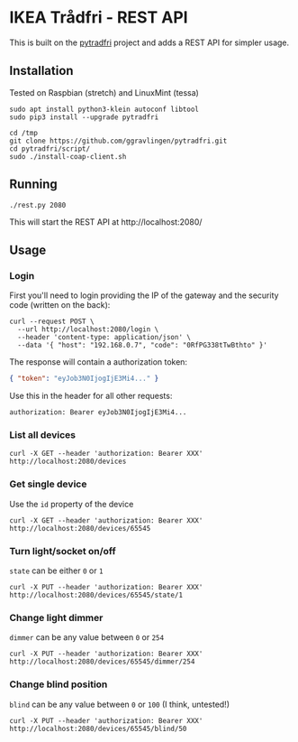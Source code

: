 # IKEA Trådfri - REST API
This is built on the [pytradfri](https://github.com/ggravlingen/pytradfri) project and adds a REST API for simpler usage.

## Installation
Tested on Raspbian (stretch) and LinuxMint (tessa)

```shell
sudo apt install python3-klein autoconf libtool
sudo pip3 install --upgrade pytradfri

cd /tmp
git clone https://github.com/ggravlingen/pytradfri.git
cd pytradfri/script/
sudo ./install-coap-client.sh
```

## Running
```shell
./rest.py 2080
```
This will start the REST API at http://localhost:2080/

## Usage

### Login
First you'll need to login providing the IP of the gateway and the security code (written on the back):

```shell
curl --request POST \
  --url http://localhost:2080/login \
  --header 'content-type: application/json' \
  --data '{ "host": "192.168.0.7", "code": "0RfPG338tTwBthto" }'
```

The response will contain a authorization token:
```json
{ "token": "eyJob3N0IjogIjE3Mi4..." }
```

Use this in the header for all other requests:
```
authorization: Bearer eyJob3N0IjogIjE3Mi4...
```

### List all devices
```shell
curl -X GET --header 'authorization: Bearer XXX' http://localhost:2080/devices
```

### Get single device
Use the `id` property of the device

```shell
curl -X GET --header 'authorization: Bearer XXX' http://localhost:2080/devices/65545
```

### Turn light/socket on/off
`state` can be either `0` or `1`

```shell
curl -X PUT --header 'authorization: Bearer XXX' http://localhost:2080/devices/65545/state/1
```

### Change light dimmer
`dimmer` can be any value between `0` or `254`

```shell
curl -X PUT --header 'authorization: Bearer XXX' http://localhost:2080/devices/65545/dimmer/254
```

### Change blind position
`blind` can be any value between `0` or `100` (I think, untested!)

```shell
curl -X PUT --header 'authorization: Bearer XXX' http://localhost:2080/devices/65545/blind/50
```
